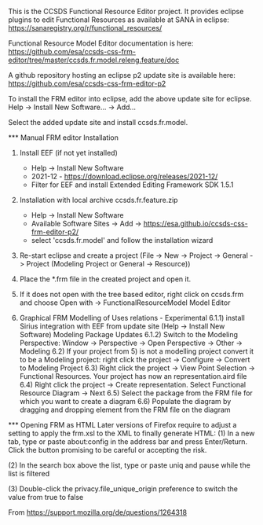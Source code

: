 This is the CCSDS Functional Resource Editor project. It provides eclipse plugins to edit Functional Resources as available at SANA in eclipse:
https://sanaregistry.org/r/functional_resources/

Functional Resource Model Editor documentation is here:
https://github.com/esa/ccsds-css-frm-editor/tree/master/ccsds.fr.model.releng.feature/doc

A github repository hosting an eclipse p2 update site is available here:
https://github.com/esa/ccsds-css-frm-editor-p2

To install the FRM editor into eclipse, add the above update site for eclipse.
Help -> Install New Software... -> Add...

Select the added update site and install ccsds.fr.model.

*** Manual FRM editor Installation

1) Install EEF (if not yet installed)
	- Help -> Install New Software
	- 2021-12 - https://download.eclipse.org/releases/2021-12/
	- Filter for EEF and install Extended Editing Framework SDK 1.5.1

2) Installation with local archive ccsds.fr.feature.zip
	- Help -> Install New Software
	- Available Software Sites -> Add -> https://esa.github.io/ccsds-css-frm-editor-p2/
	- select 'ccsds.fr.model' and follow the installation wizard

3) Re-start eclipse and create a project (File -> New -> Project -> General -> Project (Modeling Project or General -> Resource))

4) Place the *.frm file in the created project and open it.

5) If it does not open with the tree based editor, right click on ccsds.frm and choose 
Open with -> FunctionalResourceModel Model Editor  


6) Graphical FRM Modelling of Uses relations - Experimental
6.1.1) install Sirius integration with EEF from update site (Help -> Install New Software) Modeling Package Updates
6.1.2) Switch to the Modeling Perspective: Window -> Perspective -> Open Perspective -> Other -> Modeling
6.2) If your project from 5) is not a modelling project convert it to be a Modeling project: right click the project -> Configure -> Convert to Modeling Project 
6.3) Right click the project -> View Point Selection -> Functional Resources.  Your project has now an representation.aird file
6.4) Right click the project -> Create representation. Select Functional Resource Diagram -> Next
6.5) Select the package from the FRM file for which you want to create a diagram
6.6) Populate the diagram by dragging and dropping element from the FRM file on the diagram 

*** Opening FRM as HTML
Later versions of Firefox require to adjust a setting to apply the frm.xsl to the XML to finally generate HTML:
(1) In a new tab, type or paste about:config in the address bar and press Enter/Return. Click the button promising to be careful or accepting the risk.

(2) In the search box above the list, type or paste uniq and pause while the list is filtered

(3) Double-click the privacy.file_unique_origin preference to switch the value from true to false

From https://support.mozilla.org/de/questions/1264318
